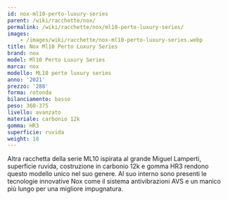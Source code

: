 ```yaml
---
id: nox-ml10-perto-luxury-series
parent: /wiki/racchette/nox/
permalink: /wiki/racchette/nox/ml10-perto-luxury-series/
images:
    - /images/wiki/racchette/nox-ml10-perto-luxury-series.webp
title: Nox Ml10 Perto Luxury Series
brand: nox
model: Ml10 Perto Luxury Series
marca: nox
modello: ML10 perto luxury series
anno: '2021'
prezzo: '288'
forma: rotonda
bilanciamento: basso
peso: 360-375
livello: avanzato
materiale: carbonio 12k
gomma: HR3
superficie: ruvida
weight: 18
---
```

Altra racchetta della serie ML10 ispirata al grande Miguel Lamperti, superficie ruvida, costruzione in carbonio 12k e gomma HR3 rendono questo modello unico nel suo genere. Al suo interno sono presenti le tecnologie innovative Nox come il sistema antivibrazioni AVS e un manico più lungo per una migliore impugnatura.
